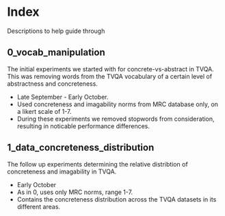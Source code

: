 # Index
Descriptions to help guide through

## 0_vocab_manipulation
The initial experiments we started with for concrete-vs-abstract in TVQA. This was removing words from the TVQA vocabulary of a certain level of abstractness and concreteness.
* Late September - Early October.
* Used concreteness and imagability norms from MRC database only, on a likert scale of 1-7.
* During these experiments we removed stopwords from consideration, resulting in noticable performance differences.

## 1_data_concreteness_distribution
The follow up experiments determining the relative distribtion of concreteness and imagability in TVQA.
* Early October
* As in 0, uses only MRC norms, range 1-7.
* Contains the concreteness distribution across the TVQA datasets in its different areas.
